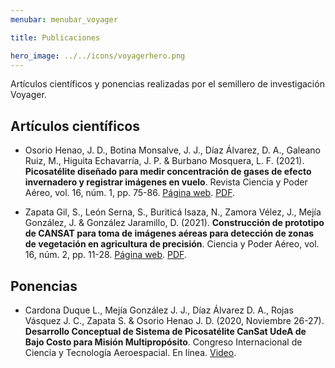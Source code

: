 ```yaml
---
menubar: menubar_voyager

title: Publicaciones

hero_image: ../../icons/voyagerhero.png
---
```


Artículos científicos y ponencias realizadas por el semillero de investigación Voyager.

## Artículos científicos
<!-- - Autor 1, autor 2. (Año). **Titulo**. Revista, vol. #, núm. #, pp. #-#. [<u>Página web</u>](). [<u>PDF</u>](). -->
<!-- !VERA GRAVITAS -->
- Osorio Henao, J. D., Botina Monsalve, J. J., Díaz Álvarez, D. A., Galeano Ruiz, M., Higuita Echavarría, J. P. & Burbano Mosquera, L. F. (2021). **Picosatélite diseñado para medir concentración de gases de efecto invernadero y registrar imágenes en vuelo**. Revista Ciencia y Poder Aéreo, vol. 16, núm. 1, pp. 75-86. [<u>Página web</u>](https://www.redalyc.org/journal/6735/673570962005/html/). [<u>PDF</u>](https://drive.google.com/file/d/1lSN3EKniAClQSQ-HnjXms5OjomUvlPtd/view?usp=sharing).

- Zapata Gil, S., León Serna, S., Buriticá Isaza, N., Zamora Vélez, J., Mejía González, J. & González Jaramillo, D. (2021). **Construcción de prototipo de CANSAT para toma de imágenes aéreas para detección de zonas de vegetación en agricultura  de precisión**. Ciencia y Poder Aéreo, vol. 16, núm. 2, pp. 11-28. [<u>Página web</u>](https://www.redalyc.org/journal/6735/673571919001/html/). [<u>PDF</u>](https://drive.google.com/file/d/12X98Hn4ZOzBMPxEE-CcJ3fHt4ad3eYbG/view?usp=sharing).



## Ponencias
<!-- - Expositor 1, expositor 2. Año. **Titulo**. Congreso. Lugar. -->
- Cardona Duque L., Mejía González J. J., Díaz Álvarez D. A., Rojas Vásquez J. C., Zapata S. & Osorio Henao J. D. (2020, Noviembre 26-27). **Desarrollo Conceptual de Sistema de Picosatélite CanSat UdeA de Bajo Costo para Misión Multipropósito**. Congreso Internacional de Ciencia y Tecnología Aeroespacial. En línea. [<u>Video</u>](https://drive.google.com/file/d/12X5eg-IpXDGN-qJ6g5xbhdklqpc-zI5I/view?usp=sharing).